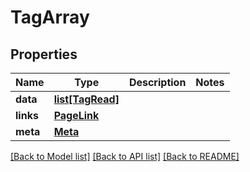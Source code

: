 # TagArray

## Properties
Name | Type | Description | Notes
------------ | ------------- | ------------- | -------------
**data** | [**list[TagRead]**](TagRead.md) |  | 
**links** | [**PageLink**](PageLink.md) |  | 
**meta** | [**Meta**](Meta.md) |  | 

[[Back to Model list]](../README.md#documentation-for-models) [[Back to API list]](../README.md#documentation-for-api-endpoints) [[Back to README]](../README.md)


